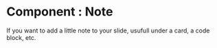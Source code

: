 # Component : Note

<Note>If you want to add a little note to your slide, usufull under a card, a code block, etc.</Note>
 